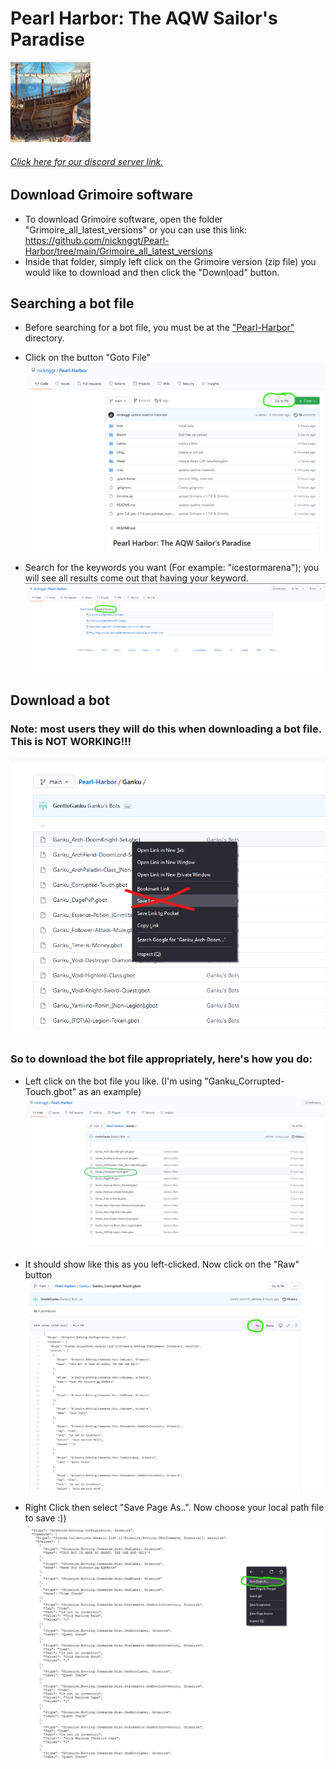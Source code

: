 # Pearl Harbor: The AQW Sailor's Paradise
![alt text](./misc/logo/sailor.png)
###### [Click here for our discord server link.](https://discord.io/AQWBots)
## Download Grimoire software
- To download Grimoire software, open the folder "Grimoire_all_latest_versions" or you can use this link: https://github.com/nicknggt/Pearl-Harbor/tree/main/Grimoire_all_latest_versions
- Inside that folder, simply left click on the Grimoire version (zip file) you would like to download and then click the "Download" button.

## Searching a bot file
- Before searching for a bot file, you must be at the ["Pearl-Harbor"](https://github.com/nicknggt/Pearl-Harbor) directory.

- Click on the button "Goto File"
![goto_file_button_click](./misc/Tutorials/how_to_search/Step_1.png)

- Search for the keywords you want (For example: "icestormarena"); you will see all results come out that having your keyword.
![goto_file_button_click](./misc/Tutorials/how_to_search/Step_2.png)

## Download a bot
### Note: most users they will do this when downloading a bot file. This is NOT WORKING!!!
![do_not_download_like_this](./misc/Tutorials/how_to_download/Step_4_how_not_to_download.png)

### So to download the bot file appropriately, here's how you do:
- Left click on the bot file you like. (I'm using "Ganku_Corrupted-Touch.gbot" as an example)
![ganku_bot_clicked](./misc/Tutorials/how_to_download/Step_1_download.png)

- It should show like this as you left-clicked. Now click on the "Raw" button
![ganku_download_raw_button](./misc/Tutorials/how_to_download/Step_2_download.png)

- Right Click then select "Save Page As..". Now choose your local path file to save :))
![save_page_as_gbot](./misc/Tutorials/how_to_download/Step_3_download.png)
